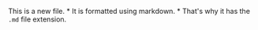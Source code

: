 
This is a new file. * It is formatted using markdown. * That's why it has the `.md` file extension.

